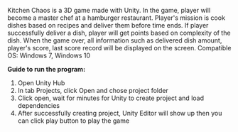 Kitchen Chaos is a 3D game made with Unity. In the game, player will become a master chef at a hamburger restaurant. Player's mission is cook dishes based on recipes and deliver them before time ends. If player successfully deliver a dish, player will get points based on complexity of the dish. When the game over, all information such as delivered dish amount, player's score, last score record will be displayed on the screen.
Compatible OS: Windows 7, Windows 10

**Guide to run the program:**
1. Open Unity Hub
2. In tab Projects, click Open and chose project folder
3. Click open, wait for minutes for Unity to create project and load dependencies
4. After successfully creating project, Unity Editor will show up then you can click play button to play the game
